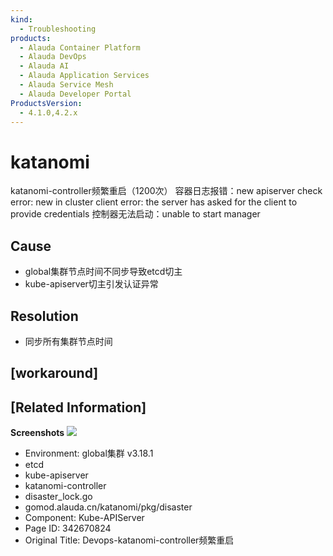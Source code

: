 ```yaml
---
kind:
  - Troubleshooting
products:
  - Alauda Container Platform
  - Alauda DevOps
  - Alauda AI
  - Alauda Application Services
  - Alauda Service Mesh
  - Alauda Developer Portal
ProductsVersion:
  - 4.1.0,4.2.x
---
```

<!-- A type of document that involves encountering a fault, diagnosing it, performing root cause analysis, and providing solutions. -->

# katanomi

katanomi-controller频繁重启（1200次） 容器日志报错：new apiserver check error: new in cluster client error: the server has asked for the client to provide credentials 控制器无法启动：unable to start manager

## Cause
- global集群节点时间不同步导致etcd切主
- kube-apiserver切主引发认证异常

## Resolution
- 同步所有集群节点时间

## [workaround]

## [Related Information]
**Screenshots**
![](assets/devops-katanomi-controllerpin-fan-zhong-qi/1757311378_99781_a79aea_%25E6%2588%25AA%25E5%259B%25BE_%25E9%2580%2589%25E6%258B%25A9%25E5%258C%25BA%25E5%259F%259F_20250908140146_1.png)
- Environment: global集群 v3.18.1
- etcd
- kube-apiserver
- katanomi-controller
- disaster_lock.go
- gomod.alauda.cn/katanomi/pkg/disaster
- Component: Kube-APIServer
- Page ID: 342670824
- Original Title: Devops-katanomi-controller频繁重启
